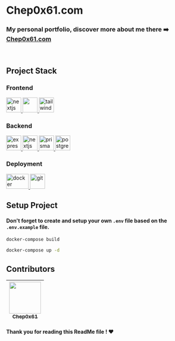 # Chep0x61.com

### My personal portfolio, discover more about me there ➡️ <a href="https://chep0x61.com" target="_blank" rel="noreferrer">Chep0x61.com</a>

<br />

## Project Stack

### Frontend
<a href="https://nextjs.org/" target="_blank" rel="noreferrer"> <img src="https://icon.icepanel.io/Technology/png-shadow-512/Next.js.png" alt="nextjs" width="40" height="40"/> </a>
<a href="https://www.typescriptlang.org/" target="_blank" rel="noreferrer"> <img src="https://cdn.jsdelivr.net/gh/devicons/devicon/icons/typescript/typescript-original.svg" width="40" height="40"/> </a>
<a href="https://tailwindcss.com/" target="_blank" rel="noreferrer"> <img src="https://icon.icepanel.io/Technology/svg/Tailwind-CSS.svg" alt="tailwind" width="40" height="40"/> </a> 

### Backend
<a href="https://expressjs.com" target="_blank" rel="noreferrer"> <img src="https://cdn.jsdelivr.net/gh/devicons/devicon/icons/express/express-original.svg" alt="express" width="40" height="40"/> </a>
<a href="https://www.javascript.com/" target="_blank" rel="noreferrer"> <img src="https://icon.icepanel.io/Technology/svg/JavaScript.svg" alt="nextjs" width="40" height="40"/> </a>
<a href="https://www.prisma.io/" target="_blank" rel="noreferrer"> <img src="https://d2eip9sf3oo6c2.cloudfront.net/tags/images/000/001/287/square_480/prismaHD.png" alt="prisma" width="40" height="40"/> </a>
<a href="https://www.postgresql.org/" target="_blank" rel="noreferrer"> <img src="https://icon.icepanel.io/Technology/svg/PostgresSQL.svg" alt="postgres" width="40" height="40"/> </a>

### Deployment
<a href="https://www.docker.com/" target="_blank" rel="noreferrer"> <img src="https://upload.wikimedia.org/wikipedia/commons/e/ea/Docker_%28container_engine%29_logo_%28cropped%29.png" alt="docker" width="60" height="40"/> </a>
<a href="https://aws.amazon.com/" target="_blank" rel="noreferrer"> <img src="https://icon.icepanel.io/Technology/png-shadow-512/AWS.png" alt="git" width="40" height="40"/> </a>

## Setup Project

#### Don't forget to create and setup your own `.env` file based on the `.env.example` file.

```bash
docker-compose build
```

```bash
docker-compose up -d
```

## Contributors

| [<img src="https://github.com/Chep0x61.png?size=85" width=85><br><sub>Chep0x61</sub>](https://github.com/Chep0x61) | 
|:------------------------------------------------------------------------------------------------------------------:|

#### Thank you for reading this ReadMe file ! :heart:
